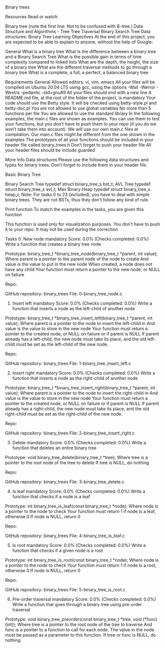 Binary trees

Resources
Read or watch:

Binary tree (note the first line: Not to be confused with B-tree.)
Data Structure and Algorithms - Tree
Tree Traversal
Binary Search Tree
Data structures: Binary Tree
Learning Objectives
At the end of this project, you are expected to be able to explain to anyone, without the help of Google:

General
What is a binary tree
What is the difference between a binary tree and a Binary Search Tree
What is the possible gain in terms of time complexity compared to linked lists
What are the depth, the height, the size of a binary tree
What are the different traversal methods to go through a binary tree
What is a complete, a full, a perfect, a balanced binary tree

Requirements
General
Allowed editors: vi, vim, emacs
All your files will be compiled on Ubuntu 20.04 LTS using gcc, using the options -Wall -Werror -Wextra -pedantic -std=gnu89
All your files should end with a new line
A README.md file, at the root of the folder of the project, is mandatory
Your code should use the Betty style. It will be checked using betty-style.pl and betty-doc.pl
You are not allowed to use global variables
No more than 5 functions per file
You are allowed to use the standard library
In the following examples, the main.c files are shown as examples. You can use them to test your functions, but you don’t have to push them to your repo (if you do we won’t take them into account). We will use our own main.c files at compilation. Our main.c files might be different from the one shown in the examples
The prototypes of all your functions should be included in your header file called binary_trees.h
Don’t forget to push your header file
All your header files should be include guarded

More Info
Data structures
Please use the following data structures and types for binary trees. Don’t forget to include them in your header file.

Basic Binary Tree


Binary Search Tree
typedef struct binary_tree_s bst_t;
AVL Tree
typedef struct binary_tree_s avl_t;
Max Binary Heap
typedef struct binary_tree_s heap_t;
Note: For tasks 0 to 23 (included), you have to deal with simple binary trees. They are not BSTs, thus they don’t follow any kind of rule.

Print function
To match the examples in the tasks, you are given this function

This function is used only for visualization purposes. You don’t have to push it to your repo. It may not be used during the correction

Tasks
0. New node
mandatory
Score: 0.0% (Checks completed: 0.0%)
Write a function that creates a binary tree node

Prototype: binary_tree_t *binary_tree_node(binary_tree_t *parent, int value);
Where parent is a pointer to the parent node of the node to create
And value is the value to put in the new node
When created, a node does not have any child
Your function must return a pointer to the new node, or NULL on failure

Repo:

GitHub repository: binary_trees
File: 0-binary_tree_node.c
     
1. Insert left
mandatory
Score: 0.0% (Checks completed: 0.0%)
Write a function that inserts a node as the left-child of another node

Prototype: binary_tree_t *binary_tree_insert_left(binary_tree_t *parent, int value);
Where parent is a pointer to the node to insert the left-child in
And value is the value to store in the new node
Your function must return a pointer to the created node, or NULL on failure or if parent is NULL
If parent already has a left-child, the new node must take its place, and the old left-child must be set as the left-child of the new node.

Repo:

GitHub repository: binary_trees
File: 1-binary_tree_insert_left.c
     
2. Insert right
mandatory
Score: 0.0% (Checks completed: 0.0%)
Write a function that inserts a node as the right-child of another node

Prototype: binary_tree_t *binary_tree_insert_right(binary_tree_t *parent, int value);
Where parent is a pointer to the node to insert the right-child in
And value is the value to store in the new node
Your function must return a pointer to the created node, or NULL on failure or if parent is NULL
If parent already has a right-child, the new node must take its place, and the old right-child must be set as the right-child of the new node.

Repo:

GitHub repository: binary_trees
File: 2-binary_tree_insert_right.c
     
3. Delete
mandatory
Score: 0.0% (Checks completed: 0.0%)
Write a function that deletes an entire binary tree

Prototype: void binary_tree_delete(binary_tree_t *tree);
Where tree is a pointer to the root node of the tree to delete
If tree is NULL, do nothing

Repo:

GitHub repository: binary_trees
File: 3-binary_tree_delete.c
     
4. Is leaf
mandatory
Score: 0.0% (Checks completed: 0.0%)
Write a function that checks if a node is a leaf

Prototype: int binary_tree_is_leaf(const binary_tree_t *node);
Where node is a pointer to the node to check
Your function must return 1 if node is a leaf, otherwise 0
If node is NULL, return 0

Repo:

GitHub repository: binary_trees
File: 4-binary_tree_is_leaf.c
     
5. Is root
mandatory
Score: 0.0% (Checks completed: 0.0%)
Write a function that checks if a given node is a root

Prototype: int binary_tree_is_root(const binary_tree_t *node);
Where node is a pointer to the node to check
Your function must return 1 if node is a root, otherwise 0
If node is NULL, return 0

Repo:

GitHub repository: binary_trees
File: 5-binary_tree_is_root.c
     
6. Pre-order traversal
mandatory
Score: 0.0% (Checks completed: 0.0%)
Write a function that goes through a binary tree using pre-order traversal

Prototype: void binary_tree_preorder(const binary_tree_t *tree, void (*func)(int));
Where tree is a pointer to the root node of the tree to traverse
And func is a pointer to a function to call for each node. The value in the node must be passed as a parameter to this function.
If tree or func is NULL, do nothing


